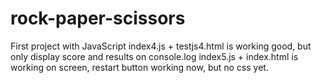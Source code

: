 # rock-paper-scissors

First project with JavaScript
index4.js + testjs4.html is working good, but only display score and results on console.log
index5.js + index.html is working on screen, restart button working now, but no css yet.